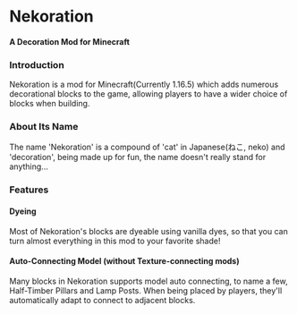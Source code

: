 # Nekoration

#### A Decoration Mod for Minecraft

### Introduction
Nekoration is a mod for Minecraft(Currently 1.16.5) which adds numerous decorational blocks to the game, allowing players to have a wider choice of blocks when building.

### About Its Name
The name 'Nekoration' is a compound of 'cat' in Japanese(ねこ, neko) and 'decoration', being made up for fun, the name doesn't really stand for anything...

### Features
#### Dyeing
Most of Nekoration's blocks are dyeable using vanilla dyes, so that you can turn almost everything in this mod to your favorite shade!

#### Auto-Connecting Model (without Texture-connecting mods)
Many blocks in Nekoration supports model auto connecting, to name a few, Half-Timber Pillars and Lamp Posts. When being placed by players, they'll automatically adapt to connect to adjacent blocks.